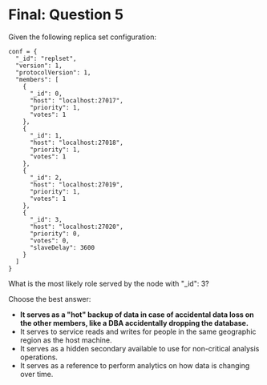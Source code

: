# Final: Question 5

Given the following replica set configuration:

```
conf = {
  "_id": "replset",
  "version": 1,
  "protocolVersion": 1,
  "members": [
    {
      "_id": 0,
      "host": "localhost:27017",
      "priority": 1,
      "votes": 1
    },
    {
      "_id": 1,
      "host": "localhost:27018",
      "priority": 1,
      "votes": 1
    },
    {
      "_id": 2,
      "host": "localhost:27019",
      "priority": 1,
      "votes": 1
    },
    {
      "_id": 3,
      "host": "localhost:27020",
      "priority": 0,
      "votes": 0,
      "slaveDelay": 3600
    }
  ]
}
```

What is the most likely role served by the node with "_id": 3?

Choose the best answer:

- **It serves as a "hot" backup of data in case of accidental data loss on the other members, like a DBA accidentally dropping the database.**
- It serves to service reads and writes for people in the same geographic region as the host machine.
- It serves as a hidden secondary available to use for non-critical analysis operations.
- It serves as a reference to perform analytics on how data is changing over time.